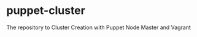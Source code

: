 puppet-cluster
==============

The repository to Cluster Creation with Puppet Node Master and Vagrant
